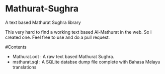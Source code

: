 # Mathurat-Sughra
A text based Mathurat Sughra library

This very hard to find a working text based Al-Mathurat in the web. So i created one. Feel free to use and do a pull request. 

#Contents
- Mathurat.odt : A raw text based Mathurat Sughra. 
- msthurat.sql : A SQLite databse dump file complete with Bahasa Melayu translations

